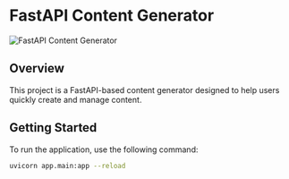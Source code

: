 # FastAPI Content Generator

![FastAPI Content Generator](https://github.com/user-attachments/assets/a95a4dcc-fb3e-4ff0-bb0f-086255379ae8)

## Overview

This project is a FastAPI-based content generator designed to help users quickly create and manage content.

## Getting Started

To run the application, use the following command:

```bash
uvicorn app.main:app --reload
